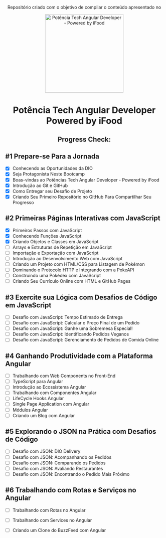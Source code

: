 <p align="center">Repositório criado com o objetivo de compilar o conteúdo apresentado no</p>

<p align="center">
  <img src="https://hermes.dio.me/tracks/a123a707-54de-4a67-88ee-5c129beb14d7.png" alt="Potência Tech Angular Developer -  Powered by iFood" width="250" height="250">
</p>

<h1 align="center">
  <b>Potência Tech Angular Developer<br>
    Powered by iFood</b>
</h1>

<h2 align="center">
  Progress Check:
</h2>

<h2><b>#1 Prepare-se Para a Jornada</b></h2>

- [x] Conhecendo as Oportunidades da DIO
- [x] Seja Protagonista Neste Bootcamp
- [x] Boas-vindas ao Potências Tech Angular Developer - Powered by iFood
- [x] Introdução ao Git e GitHub
- [x] Como Entregar seu Desafio de Projeto
- [x] Criando Seu Primeiro Repositório no GitHub Para Compartilhar Seu Progresso

<h2><b>#2 Primeiras Páginas Interativas com JavaScript</b></h2>

- [x] Primeiros Passos com JavaScript
- [x] Conhecendo Funções JavaScript
- [x] Criando Objetos e Classes em JavaScript
- [ ] Arrays e Estruturas de Repetição em JavaScript
- [ ] Importação e Exportação com JavaScript
- [ ] Introdução ao Desenvolvimento Web com JavaScript
- [ ] Criando um Projeto com HTML/CSS para Listagem de Pokémon
- [ ] Dominando o Protocolo HTTP e Integrando com a PokeAPI
- [ ] Construindo uma Pokédex com JavaScript
- [ ] Criando Seu Currículo Online com HTML e GitHub Pages

<h2><b>#3 Exercite sua Lógica com Desafios de Código em JavaScript</b></h2>

- [ ] Desafio com JavaScript: Tempo Estimado de Entrega
- [ ] Desafio com JavaScript: Calcular o Preço Final de um Pedido
- [ ] Desafio com JavaScript: Ganhe uma Sobremesa Especial!
- [ ] Desafio com JavaScript: Identificando Pedidos Veganos
- [ ] Desafio com JavaScript: Gerenciamento de Pedidos de Comida Online

<h2><b>#4 Ganhando Produtividade com a Plataforma Angular</b></h2>

- [ ] Trabalhando com Web Components no Front-End
- [ ] TypeScript para Angular
- [ ] Introdução ao Ecossistema Angular
- [ ] Trabalhando com Componentes Angular
- [ ] LifeCycle Hooks Angular
- [ ] Single Page Application com Angular
- [ ] Módulos Angular
- [ ] Criando um Blog com Angular

<h2><b>#5 Explorando o JSON na Prática com Desafios de Código</b></h2>

- [ ] Desafio com JSON: DIO Delivery
- [ ] Desafio com JSON: Acompanhando os Pedidos
- [ ] Desafio com JSON: Comparando os Pedidos
- [ ] Desafio com JSON: Avaliando Restaurantes
- [ ] Desafio com JSON: Encontrando o Pedido Mais Próximo

<h2><b>#6 Trabalhando com Rotas e Serviços no Angular</b></h2>

- [ ]  Trabalhando com Rotas no Angular
- [ ] Trabalhando com Services no Angular
- [ ] Criando um Clone do BuzzFeed com Angular

